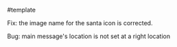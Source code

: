 #template

Fix: the image name for the santa icon is corrected.

Bug: main message's location is not set at a right location
